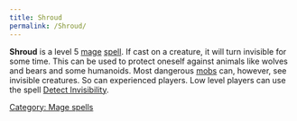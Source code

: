 ```yaml
---
title: Shroud
permalink: /Shroud/
---
```


**Shroud** is a level 5 [mage](mage "wikilink")
[spell](spell "wikilink"). If cast on a creature, it will turn invisible
for some time. This can be used to protect oneself against animals like
wolves and bears and some humanoids. Most dangerous
[mobs](mob "wikilink") can, however, see invisible creatures. So can
experienced players. Low level players can use the spell [Detect
Invisibility](Detect_Invisibility "wikilink").

[Category: Mage spells](Category:_Mage_spells "wikilink")